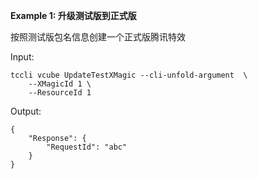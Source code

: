 **Example 1: 升级测试版到正式版**

按照测试版包名信息创建一个正式版腾讯特效

Input: 

```
tccli vcube UpdateTestXMagic --cli-unfold-argument  \
    --XMagicId 1 \
    --ResourceId 1
```

Output: 
```
{
    "Response": {
        "RequestId": "abc"
    }
}
```

